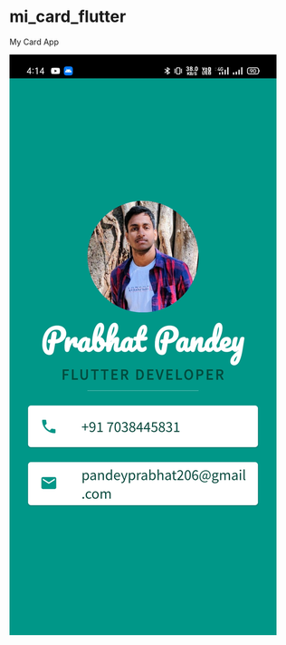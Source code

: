 # mi_card_flutter

My Card App

![screen_shot](https://github.com/PrabhatP2000/my_card_flutter/blob/main/Screen_shot.jpg?raw=true)


